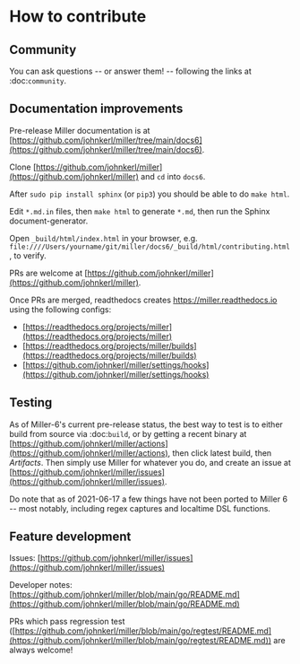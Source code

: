 <!---  PLEASE DO NOT EDIT DIRECTLY. EDIT THE .md.in FILE PLEASE. --->
# How to contribute

## Community

You can ask questions -- or answer them! -- following the links at :doc:`community`.

## Documentation improvements

Pre-release Miller documentation is at [https://github.com/johnkerl/miller/tree/main/docs6](https://github.com/johnkerl/miller/tree/main/docs6).

Clone [https://github.com/johnkerl/miller](https://github.com/johnkerl/miller) and `cd` into `docs6`.

After ``sudo pip install sphinx`` (or ``pip3``) you should be able to do ``make html``.

Edit ``*.md.in`` files, then ``make html`` to generate ``*.md``, then run the Sphinx document-generator.

Open ``_build/html/index.html`` in your browser, e.g. ``file:////Users/yourname/git/miller/docs6/_build/html/contributing.html``, to verify.

PRs are welcome at [https://github.com/johnkerl/miller](https://github.com/johnkerl/miller).

Once PRs are merged, readthedocs creates https://miller.readthedocs.io using the following configs:

* [https://readthedocs.org/projects/miller](https://readthedocs.org/projects/miller)
* [https://readthedocs.org/projects/miller/builds](https://readthedocs.org/projects/miller/builds)
* [https://github.com/johnkerl/miller/settings/hooks](https://github.com/johnkerl/miller/settings/hooks)

## Testing

As of Miller-6's current pre-release status, the best way to test is to either build from source via :doc:`build`, or by getting a recent binary at [https://github.com/johnkerl/miller/actions](https://github.com/johnkerl/miller/actions), then click latest build, then *Artifacts*. Then simply use Miller for whatever you do, and create an issue at [https://github.com/johnkerl/miller/issues](https://github.com/johnkerl/miller/issues).

Do note that as of 2021-06-17 a few things have not been ported to Miller 6 -- most notably, including regex captures and localtime DSL functions.

## Feature development

Issues: [https://github.com/johnkerl/miller/issues](https://github.com/johnkerl/miller/issues)

Developer notes: [https://github.com/johnkerl/miller/blob/main/go/README.md](https://github.com/johnkerl/miller/blob/main/go/README.md)

PRs which pass regression test ([https://github.com/johnkerl/miller/blob/main/go/regtest/README.md](https://github.com/johnkerl/miller/blob/main/go/regtest/README.md)) are always welcome!
